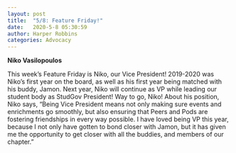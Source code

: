 ```yaml
---
layout: post
title:  "5/8: Feature Friday!"
date:   2020-5-8 05:30:59
author: Harper Robbins
categories: Advocacy
---
```


**Niko Vasilopoulos**

This week’s Feature Friday is Niko, our Vice President! 2019-2020 was Niko’s first year on the board, as well as his first year being matched with his buddy, Jamon. Next year, Niko will continue as VP while leading our student body as StudGov President! Way to go, Niko! About his position, Niko says, “Being Vice President means not only making sure events and enrichments go smoothly, but also ensuring that Peers and Pods are fostering friendships in every way possible. I have loved being VP this year, because I not only have gotten to bond closer with Jamon, but it has given me the opportunity to get closer with all the buddies, and members of our chapter.”
